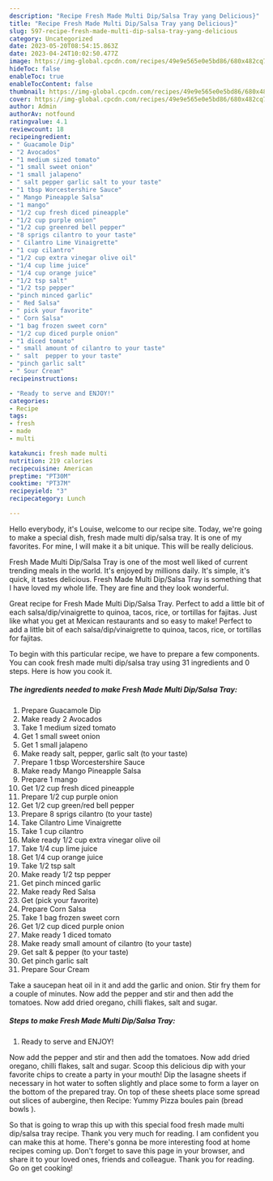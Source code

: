 ```yaml
---
description: "Recipe Fresh Made Multi Dip/Salsa Tray yang Delicious}"
title: "Recipe Fresh Made Multi Dip/Salsa Tray yang Delicious}"
slug: 597-recipe-fresh-made-multi-dip-salsa-tray-yang-delicious
category: Uncategorized
date: 2023-05-20T08:54:15.863Z
date: 2023-04-24T10:02:50.477Z
image: https://img-global.cpcdn.com/recipes/49e9e565e0e5bd86/680x482cq70/fresh-made-multi-dipsalsa-tray-recipe-main-photo.jpg
hideToc: false
enableToc: true
enableTocContent: false
thumbnail: https://img-global.cpcdn.com/recipes/49e9e565e0e5bd86/680x482cq70/fresh-made-multi-dipsalsa-tray-recipe-main-photo.jpg
cover: https://img-global.cpcdn.com/recipes/49e9e565e0e5bd86/680x482cq70/fresh-made-multi-dipsalsa-tray-recipe-main-photo.jpg
author: Admin
authorAv: notfound
ratingvalue: 4.1
reviewcount: 18
recipeingredient:
- " Guacamole Dip"
- "2 Avocados"
- "1 medium sized tomato"
- "1 small sweet onion"
- "1 small jalapeno"
- " salt pepper garlic salt to your taste"
- "1 tbsp Worcestershire Sauce"
- " Mango Pineapple Salsa"
- "1 mango"
- "1/2 cup fresh diced pineapple"
- "1/2 cup purple onion"
- "1/2 cup greenred bell pepper"
- "8 sprigs cilantro to your taste"
- " Cilantro Lime Vinaigrette"
- "1 cup cilantro"
- "1/2 cup extra vinegar olive oil"
- "1/4 cup lime juice"
- "1/4 cup orange juice"
- "1/2 tsp salt"
- "1/2 tsp pepper"
- "pinch minced garlic"
- " Red Salsa"
- " pick your favorite"
- " Corn Salsa"
- "1 bag frozen sweet corn"
- "1/2 cup diced purple onion"
- "1 diced tomato"
- " small amount of cilantro to your taste"
- " salt  pepper to your taste"
- "pinch garlic salt"
- " Sour Cream"
recipeinstructions:

- "Ready to serve and ENJOY!"
categories:
- Recipe
tags:
- fresh
- made
- multi

katakunci: fresh made multi 
nutrition: 219 calories
recipecuisine: American
preptime: "PT30M"
cooktime: "PT37M"
recipeyield: "3"
recipecategory: Lunch

---
```



Hello everybody, it's Louise, welcome to our recipe site. Today, we're going to make a special dish, fresh made multi dip/salsa tray. It is one of my favorites. For mine, I will make it a bit unique. This will be really delicious.

Fresh Made Multi Dip/Salsa Tray is one of the most well liked of current trending meals in the world. It's enjoyed by millions daily. It's simple, it's quick, it tastes delicious. Fresh Made Multi Dip/Salsa Tray is something that I have loved my whole life. They are fine and they look wonderful.

Great recipe for Fresh Made Multi Dip/Salsa Tray. Perfect to add a little bit of each salsa/dip/vinaigrette to quinoa, tacos, rice, or tortillas for fajitas. Just like what you get at Mexican restaurants and so easy to make! Perfect to add a little bit of each salsa/dip/vinaigrette to quinoa, tacos, rice, or tortillas for fajitas.


To begin with this particular recipe, we have to prepare a few components. You can cook fresh made multi dip/salsa tray using 31 ingredients and 0 steps. Here is how you cook it.

<!--inarticleads1-->

##### The ingredients needed to make Fresh Made Multi Dip/Salsa Tray:

1. Prepare  Guacamole Dip
1. Make ready 2 Avocados
1. Take 1 medium sized tomato
1. Get 1 small sweet onion
1. Get 1 small jalapeno
1. Make ready  salt, pepper, garlic salt (to your taste)
1. Prepare 1 tbsp Worcestershire Sauce
1. Make ready  Mango Pineapple Salsa
1. Prepare 1 mango
1. Get 1/2 cup fresh diced pineapple
1. Prepare 1/2 cup purple onion
1. Get 1/2 cup green/red bell pepper
1. Prepare 8 sprigs cilantro (to your taste)
1. Take  Cilantro Lime Vinaigrette
1. Take 1 cup cilantro
1. Make ready 1/2 cup extra vinegar olive oil
1. Take 1/4 cup lime juice
1. Get 1/4 cup orange juice
1. Take 1/2 tsp salt
1. Make ready 1/2 tsp pepper
1. Get pinch minced garlic
1. Make ready  Red Salsa
1. Get  (pick your favorite)
1. Prepare  Corn Salsa
1. Take 1 bag frozen sweet corn
1. Get 1/2 cup diced purple onion
1. Make ready 1 diced tomato
1. Make ready  small amount of cilantro (to your taste)
1. Get  salt &amp; pepper (to your taste)
1. Get pinch garlic salt
1. Prepare  Sour Cream


Take a saucepan heat oil in it and add the garlic and onion. Stir fry them for a couple of minutes. Now add the pepper and stir and then add the tomatoes. Now add dried oregano, chilli flakes, salt and sugar. 

<!--inarticleads2-->

##### Steps to make Fresh Made Multi Dip/Salsa Tray:


1. Ready to serve and ENJOY!

Now add the pepper and stir and then add the tomatoes. Now add dried oregano, chilli flakes, salt and sugar. Scoop this delicious dip with your favorite chips to create a party in your mouth! Dip the lasagne sheets if necessary in hot water to soften slightly and place some to form a layer on the bottom of the prepared tray. On top of these sheets place some spread out slices of aubergine, then Recipe: Yummy Pizza boules pain (bread bowls ). 

So that is going to wrap this up with this special food fresh made multi dip/salsa tray recipe. Thank you very much for reading. I am confident you can make this at home. There's gonna be more interesting food at home recipes coming up. Don't forget to save this page in your browser, and share it to your loved ones, friends and colleague. Thank you for reading. Go on get cooking!
